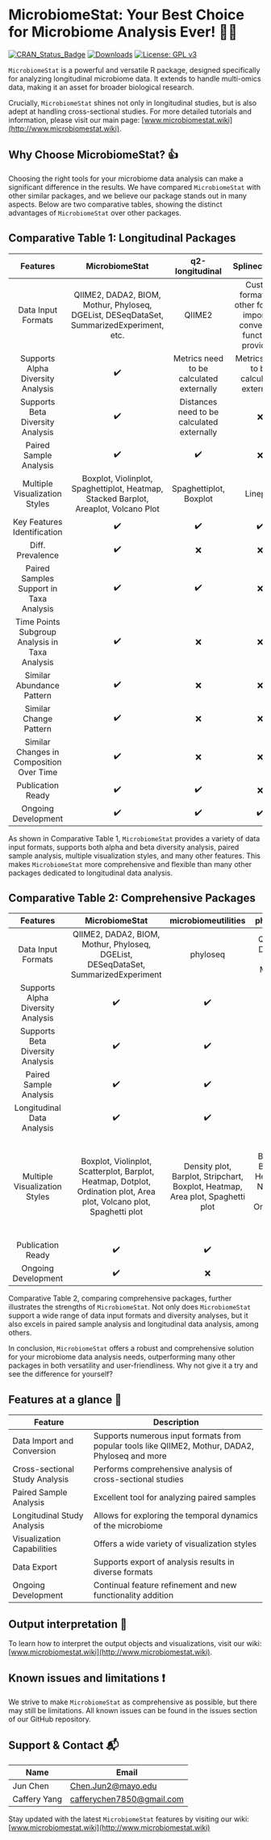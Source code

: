MicrobiomeStat: Your Best Choice for Microbiome Analysis Ever! 🧬🔬
================

<!-- badges: start -->

[![CRAN_Status_Badge](https://www.r-pkg.org/badges/version/MicrobiomeStat)](https://cran.r-project.org/package=MicrobiomeStat)
[![Downloads](https://cranlogs.r-pkg.org/badges/grand-total/MicrobiomeStat)](https://cran.r-project.org/package=MicrobiomeStat)
[![License: GPL
v3](https://img.shields.io/badge/License-GPLv3-blue.svg)](https://www.gnu.org/licenses/gpl-3.0)
<!-- badges: end -->

`MicrobiomeStat` is a powerful and versatile R package, designed
specifically for analyzing longitudinal microbiome data. It extends to
handle multi-omics data, making it an asset for broader biological
research.

Crucially, `MicrobiomeStat` shines not only in longitudinal studies, but
is also adept at handling cross-sectional studies. For more detailed
tutorials and information, please visit our main page:
[www.microbiomestat.wiki](http://www.microbiomestat.wiki).

## Why Choose MicrobiomeStat? 👍

Choosing the right tools for your microbiome data analysis can make a
significant difference in the results. We have compared `MicrobiomeStat`
with other similar packages, and we believe our package stands out in
many aspects. Below are two comparative tables, showing the distinct
advantages of `MicrobiomeStat` over other packages.

## Comparative Table 1: Longitudinal Packages

|                    Features                    |                                      MicrobiomeStat                                      |              q2-longitudinal               |                               SplinectomeR                               |                             coda4microbiome                              |
|:----------------------------------------------:|:----------------------------------------------------------------------------------------:|:------------------------------------------:|:------------------------------------------------------------------------:|:------------------------------------------------------------------------:|
|               Data Input Formats               | QIIME2, DADA2, BIOM, Mothur, Phyloseq, DGEList, DESeqDataSet, SummarizedExperiment, etc. |                   QIIME2                   | Custom format (No other formats import or conversion functions provided) | Custom format (No other formats import or conversion functions provided) |
|       Supports Alpha Diversity Analysis        |                                            ✔️                                            |  Metrics need to be calculated externally  |                 Metrics need to be calculated externally                 |                                    ❌                                    |
|        Supports Beta Diversity Analysis        |                                            ✔️                                            | Distances need to be calculated externally |                                    ❌                                    |                                    ❌                                    |
|             Paired Sample Analysis             |                                            ✔️                                            |                     ✔️                     |                                    ❌                                    |                                    ❌                                    |
|         Multiple Visualization Styles          |   Boxplot, Violinplot, Spaghettiplot, Heatmap, Stacked Barplot, Areaplot, Volcano Plot   |           Spaghettiplot, Boxplot           |                                 Lineplot                                 |                 Boxplot, Densityplot, Barplot, Lineplot                  |
|          Key Features Identification           |                                            ✔️                                            |                     ✔️                     |                                    ✔️                                    |                                    ✔️                                    |
|                Diff. Prevalence                |                                            ✔️                                            |                     ❌                     |                                    ❌                                    |                                    ❌                                    |
|    Paired Samples Support in Taxa Analysis     |                                            ✔️                                            |                     ✔️                     |                                    ❌                                    |                                    ❌                                    |
| Time Points Subgroup Analysis in Taxa Analysis |                                            ✔️                                            |                     ❌                     |                                    ❌                                    |                                    ❌                                    |
|           Similar Abundance Pattern            |                                            ✔️                                            |                     ❌                     |                                    ❌                                    |                                    ❌                                    |
|             Similar Change Pattern             |                                            ✔️                                            |                     ❌                     |                                    ❌                                    |                                    ❌                                    |
|    Similar Changes in Composition Over Time    |                                            ✔️                                            |                     ❌                     |                                    ❌                                    |                                    ❌                                    |
|               Publication Ready                |                                            ✔️                                            |                     ✔️                     |                                    ❌                                    |                                    ❌                                    |
|              Ongoing Development               |                                            ✔️                                            |                     ✔️                     |                                    ✔️                                    |                                    ✔️                                    |

As shown in Comparative Table 1, `MicrobiomeStat` provides a variety of
data input formats, supports both alpha and beta diversity analysis,
paired sample analysis, multiple visualization styles, and many other
features. This makes `MicrobiomeStat` more comprehensive and flexible
than many other packages dedicated to longitudinal data analysis.

## Comparative Table 2: Comprehensive Packages

|             Features              |                                                    MicrobiomeStat                                                     |                              microbiomeutilities                               |                         phyloseq                         |               microbiomemarker                |                                                               MicrobiomeAnalyst                                                                |                                             microbiomeeco                                             |                                                     EasyAmplicon                                                     |        STAMP         |                qiime2                 |                                            MicrobiotaProcess                                            |
|:---------------------------------:|:---------------------------------------------------------------------------------------------------------------------:|:------------------------------------------------------------------------------:|:--------------------------------------------------------:|:---------------------------------------------:|:----------------------------------------------------------------------------------------------------------------------------------------------:|:-----------------------------------------------------------------------------------------------------:|:--------------------------------------------------------------------------------------------------------------------:|:--------------------:|:-------------------------------------:|:-------------------------------------------------------------------------------------------------------:|
|        Data Input Formats         |                  QIIME2, DADA2, BIOM, Mothur, Phyloseq, DGEList, DESeqDataSet, SummarizedExperiment                   |                                    phyloseq                                    |               QIIME2, DADA2, BIOM, Mothur                |     QIIME2, DADA2, BIOM, Mothur, Phyloseq     |                                                            txt, .csv, biom, mothur                                                             |                               QIIME, QIIME2, HUMAnN, Kraken2, phyloseq                                |                                                Paired fastq/fq files                                                 |         .tsv         |              fastq, biom              | qiime2, dada2, MetaPhlAn, Returns MPSE object, Phyloseq, TreeSummarizedExperiment, SummarizedExperiment |
| Supports Alpha Diversity Analysis |                                                          ✔️                                                           |                                       ✔️                                       |                            ✔️                            |                      ✔️                       |                                                                       ✔️                                                                       |                                                  ✔️                                                   |                                                          ✔️                                                          |          ❌          |                  ✔️                   |                                                   ✔️                                                    |
| Supports Beta Diversity Analysis  |                                                          ✔️                                                           |                                       ✔️                                       |                            ✔️                            |                      ✔️                       |                                                                       ✔️                                                                       |                                                  ✔️                                                   |                                                          ✔️                                                          |          ❌          |                  ✔️                   |                                                   ✔️                                                    |
|      Paired Sample Analysis       |                                                          ✔️                                                           |                                       ✔️                                       |                            ❌                            |                      ❌                       |                                                                       ❌                                                                       |                                                  ❌                                                   |                                                          ❌                                                          |          ❌          |                  ✔️                   |                                                   ❌                                                    |
|    Longitudinal Data Analysis     |                                                          ✔️                                                           |                                       ✔️                                       |                            ❌                            |                      ❌                       |                                                                       ❌                                                                       |                                                  ❌                                                   |                                                          ❌                                                          |          ❌          |                  ✔️                   |                                                   ❌                                                    |
|   Multiple Visualization Styles   | Boxplot, Violinplot, Scatterplot, Barplot, Heatmap, Dotplot, Ordination plot, Area plot, Volcano plot, Spaghetti plot | Density plot, Barplot, Stripchart, Boxplot, Heatmap, Area plot, Spaghetti plot | Boxplot, Barplot, Heatmap, Network plot, Ordination plot | Boxplot, Heatmap, Dotplot, Barplot, Cladogram | Stacked bar/area plot, Interactive pie chart, Rarefaction curve, Phylogenetic tree, Heat tree, Boxplot, Heatmap, Network plot, Ordination plot | Barplot, Boxplot, Heatmap, Pie chart, Venn diagram, Ordination plot, Circular heatmap, Sankey diagram | Barplot, Cladogram, Phylogenetic tree, Heatmap, Sankey diagram, Venn diagram, Ordination plot, Volcano plot, Boxplot | Barplot, Scatterplot | Scatterplot, Ordination plot, Boxplot |                   Barplot, Boxplot, Heatmap, Ordination plot, Tree plot, Volcano plot                   |
|         Publication Ready         |                                                          ✔️                                                           |                                       ✔️                                       |                            ❌                            |                      ❌                       |                                                                       ✔️                                                                       |                                                  ❌                                                   |                                                          ❌                                                          |          ✔️          |                  ❌                   |                                                   ❌                                                    |
|        Ongoing Development        |                                                          ✔️                                                           |                                       ❌                                       |                            ✔️                            |                      ❌                       |                                                                       ✔️                                                                       |                                                  ✔️                                                   |                                                          ✔️                                                          |          ❌          |                  ✔️                   |                                                   ✔️                                                    |

Comparative Table 2, comparing comprehensive packages, further
illustrates the strengths of `MicrobiomeStat`. Not only does
`MicrobiomeStat` support a wide range of data input formats and
diversity analyses, but it also excels in paired sample analysis and
longitudinal data analysis, among others.

In conclusion, `MicrobiomeStat` offers a robust and comprehensive
solution for your microbiome data analysis needs, outperforming many
other packages in both versatility and user-friendliness. Why not give
it a try and see the difference for yourself?

## Features at a glance 🌟

| Feature                        | Description                                                                                      |
|--------------------------------|--------------------------------------------------------------------------------------------------|
| Data Import and Conversion     | Supports numerous input formats from popular tools like QIIME2, Mothur, DADA2, Phyloseq and more |
| Cross-sectional Study Analysis | Performs comprehensive analysis of cross-sectional studies                                       |
| Paired Sample Analysis         | Excellent tool for analyzing paired samples                                                      |
| Longitudinal Study Analysis    | Allows for exploring the temporal dynamics of the microbiome                                     |
| Visualization Capabilities     | Offers a wide variety of visualization styles                                                    |
| Data Export                    | Supports export of analysis results in diverse formats                                           |
| Ongoing Development            | Continual feature refinement and new functionality addition                                      |

## Output interpretation 📝

To learn how to interpret the output objects and visualizations, visit
our wiki: [www.microbiomestat.wiki](http://www.microbiomestat.wiki).

## Known issues and limitations ❗️

We strive to make `MicrobiomeStat` as comprehensive as possible, but
there may still be limitations. All known issues can be found in the
issues section of our GitHub repository.

## Support & Contact 📬

| Name         | Email                       |
|--------------|-----------------------------|
| Jun Chen     | <Chen.Jun2@mayo.edu>        |
| Caffery Yang | <cafferychen7850@gmail.com> |

Stay updated with the latest `MicrobiomeStat` features by visiting our
wiki: [www.microbiomestat.wiki](http://www.microbiomestat.wiki)
